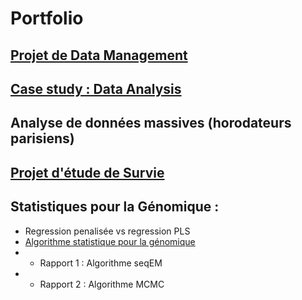 # Portfolio


## [Projet de Data Management](https://github.com/bnaila/portfolio/tree/main/Projet%20de%20data%20management)

## [Case study : Data Analysis](https://github.com/bnaila/portfolio/tree/main/Case%20study%20:%20Data%20Analysis)

## Analyse de données massives (horodateurs parisiens)

## [Projet d'étude de Survie](https://github.com/bnaila/portfolio/tree/main/Projet%20d'%C3%A9tude%20de%20Survie)

## Statistiques pour la Génomique :
+  Regression penalisée vs regression PLS 
+  [Algorithme statistique pour la génomique](https://github.com/bnaila/portfolio/tree/main/Rapports%20Algo%20stats%20(g%C3%A9nomique))
+ +  Rapport 1 : Algorithme seqEM
+ +  Rapport 2 : Algorithme MCMC
